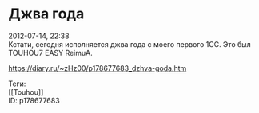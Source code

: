 Джва года
==========

   
 2012-07-14, 22:38   
  Кстати, сегодня исполняется джва года с моего первого 1CC. Это был TOUHOU7 EASY ReimuA.   
    
 <https://diary.ru/~zHz00/p178677683_dzhva-goda.htm>   
   
 Теги:   
 [[Touhou]]   
 ID: p178677683